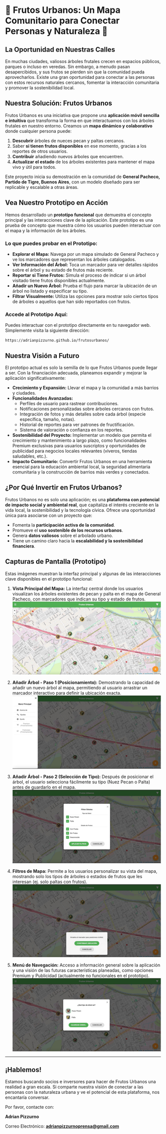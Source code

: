 # 🌲 Frutos Urbanos: Un Mapa Comunitario para Conectar Personas y Naturaleza 🥑

## La Oportunidad en Nuestras Calles

En muchas ciudades, valiosos árboles frutales crecen en espacios públicos, parques o incluso en veredas. Sin embargo, a menudo pasan desapercibidos, y sus frutos se pierden sin que la comunidad pueda aprovecharlos. Existe una gran oportunidad para conectar a las personas con estos recursos naturales cercanos, fomentar la interacción comunitaria y promover la sostenibilidad local.

## Nuestra Solución: Frutos Urbanos

Frutos Urbanos es una iniciativa que propone una **aplicación móvil sencilla e intuitiva** que transforma la forma en que interactuamos con los árboles frutales en nuestro entorno. Creamos un **mapa dinámico y colaborativo** donde cualquier persona puede:

1.  **Descubrir** árboles de nueces pecan y paltas cercanos.
2.  Saber **si tienen frutos disponibles** en ese momento, gracias a los reportes de otros usuarios.
3.  **Contribuir** añadiendo nuevos árboles que encuentren.
4.  **Actualizar el estado** de los árboles existentes para mantener el mapa vivo y útil para todos.

Este proyecto inicia su demostración en la comunidad de **General Pacheco, Partido de Tigre, Buenos Aires**, con un modelo diseñado para ser replicable y escalable a otras áreas.

## Vea Nuestro Prototipo en Acción

Hemos desarrollado un **prototipo funcional** que demuestra el concepto principal y las interacciones clave de la aplicación. Este prototipo es una prueba de concepto que muestra cómo los usuarios pueden interactuar con el mapa y la información de los árboles.

### Lo que puedes probar en el Prototipo:

*   **Explorar el Mapa:** Navega por un mapa simulado de General Pacheco y ve los marcadores que representan los árboles catalogados.
*   **Ver Información del Árbol:** Toca un marcador para ver detalles rápidos sobre el árbol y su estado de frutos más reciente.
*   **Reportar si Tiene Frutos:** Simula el proceso de indicar si un árbol visitado tiene frutos disponibles actualmente.
*   **Añadir un Nuevo Árbol:** Prueba el flujo para marcar la ubicación de un árbol no listado y especificar su tipo.
*   **Filtrar Visualmente:** Utiliza las opciones para mostrar solo ciertos tipos de árboles o aquellos que han sido reportados con frutos.

### Accede al Prototipo Aquí:

Puedes interactuar con el prototipo directamente en tu navegador web. Simplemente visita la siguiente dirección:

`https://adrianpizzurno.github.io/frutosurbanos/`

## Nuestra Visión a Futuro

El prototipo actual es solo la semilla de lo que Frutos Urbanos puede llegar a ser. Con la financiación adecuada, planeamos expandir y mejorar la aplicación significativamente:

*   **Crecimiento y Expansión:** Llevar el mapa y la comunidad a más barrios y ciudades.
*   **Funcionalidades Avanzadas:**
    *   Perfiles de usuario para rastrear contribuciones.
    *   Notificaciones personalizadas sobre árboles cercanos con frutos.
    *   Integración de fotos y más detalles sobre cada árbol (especie específica, tamaño, notas).
    *   Historial de reportes para ver patrones de fructificación.
    *   Sistema de valoración o confianza en los reportes.
*   **Sostenibilidad del Proyecto:** Implementar un modelo que permita el crecimiento y mantenimiento a largo plazo, como funcionalidades Premium exclusivas para usuarios suscriptos y oportunidades de publicidad para negocios locales relevantes (viveros, tiendas saludables, etc.).
*   **Impacto Comunitario:** Convertir Frutos Urbanos en una herramienta esencial para la educación ambiental local, la seguridad alimentaria comunitaria y la construcción de barrios más verdes y conectados.

## ¿Por Qué Invertir en Frutos Urbanos?

Frutos Urbanos no es solo una aplicación; es una **plataforma con potencial de impacto social y ambiental real**, que capitaliza el interés creciente en la vida local, la sostenibilidad y la tecnología cívica. Ofrece una oportunidad única para asociarse con un proyecto que:

*   Fomenta la **participación activa de la comunidad**.
*   Promueve el **uso sostenible de los recursos urbanos**.
*   Genera **datos valiosos** sobre el arbolado urbano.
*   Tiene un camino claro hacia la **escalabilidad y la sostenibilidad financiera**.

## Capturas de Pantalla (Prototipo)

Estas imágenes muestran la interfaz principal y algunas de las interacciones clave disponibles en el prototipo funcional:

1.  **Vista Principal del Mapa:** La interfaz central donde los usuarios visualizan los árboles existentes de pecan y palta en el mapa de General Pacheco, con marcadores que indican su tipo y estado de frutos.
    ![Captura de Pantalla 1: Mapa Principal](screenshots/protipo01.jpg) 

2.  **Añadir Árbol - Paso 1 (Posicionamiento):** Demostrando la capacidad de añadir un nuevo árbol al mapa, permitiendo al usuario arrastrar un marcador interactivo para definir la ubicación exacta.
    ![Captura de Pantalla 2: Añadir - Posicionamiento](screenshots/protipo02.jpg) 

3.  **Añadir Árbol - Paso 2 (Selección de Tipo):** Después de posicionar el árbol, el usuario selecciona fácilmente su tipo (Nuez Pecan o Palta) antes de guardarlo en el mapa.
    ![Captura de Pantalla 3: Añadir - Selección de Tipo](screenshots/protipo03.jpg) 

4.  **Filtros de Mapa:** Permite a los usuarios personalizar su vista del mapa, mostrando solo los tipos de árboles o estados de frutos que les interesan (ej. solo paltas con frutos).
    ![Captura de Pantalla 4: Filtros](screenshots/protipo04.jpg) 

5.  **Menú de Navegación:** Acceso a información general sobre la aplicación y una visión de las futuras características planeadas, como opciones Premium y Publicidad (actualmente no funcionales en el prototipo).
    ![Captura de Pantalla 5: Menú Lateral](screenshots/protipo05.jpg) 

---

## ¡Hablemos!

Estamos buscando socios e inversores para hacer de Frutos Urbanos una realidad a gran escala. Si comparte nuestra visión de conectar a las personas con la naturaleza urbana y ve el potencial de esta plataforma, nos encantaría conversar.

Por favor, contacte con:

**Adrian Pizzurno**

Correo Electrónico: **adrianpizzurnoprensa@gmail.com**
